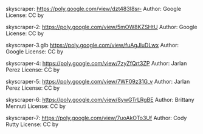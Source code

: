 skyscraper:
  https://poly.google.com/view/dzt483I8sr-
  Author: Google
  License: CC by

skyscraper-2:
  https://poly.google.com/view/5mOW8KZSHtU
  Author: Google
  License: CC by

skyscraper-3.glb
  https://poly.google.com/view/fuAgJluDLwx
  Author: Google
  License: CC by

skyscraper-4:
  https://poly.google.com/view/7zyZfQrt3ZP
  Author: Jarlan Perez
  License: CC by

skyscraper-5:
  https://poly.google.com/view/7WF09z31G_v
  Author: Jarlan Perez
  License: CC by

skyscraper-6:
  https://poly.google.com/view/8ywGTrLRgBE
  Author: Brittany Mennuti
  License: CC by

skyscraper-7:
  https://poly.google.com/view/7uoAkOTo3Uf
  Author: Cody Rutty
  License: CC by

